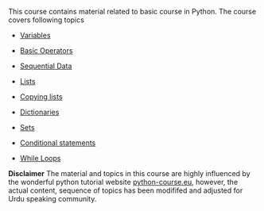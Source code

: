 This course contains material related to basic course in Python. The course covers following topics

* [Variables](https://github.com/AtrCheema/python-courses/blob/master/basics/variables.ipynb)

* [Basic Operators](https://github.com/AtrCheema/python-courses/blob/master/basics/basic_operators.ipynb)

* [Sequential Data](https://github.com/AtrCheema/python-courses/blob/master/basics/sequential_data.ipynb)

* [Lists](https://github.com/AtrCheema/python-courses/blob/master/basics/variables.ipynb)

* [Copying lists](https://github.com/AtrCheema/python-courses/blob/master/basics/copying_lists.ipynb)

* [Dictionaries](https://github.com/AtrCheema/python-courses/blob/master/basics/dictionaries.ipynb)

* [Sets](https://github.com/AtrCheema/python-courses/blob/master/basics/sets.ipynb)

* [Conditional statements](https://github.com/AtrCheema/python-courses/blob/master/basics/conditional_statement.ipynb)

* [While Loops](https://github.com/AtrCheema/python-courses/blob/master/basics/while_loops.ipynb)

**Disclaimer** The material and topics in this course are highly influenced by the wonderful python tutorial website [python-course.eu](https://www.python-course.eu/), however, the actual content, sequence of topics has been modififed and adjusted for Urdu speaking community.
